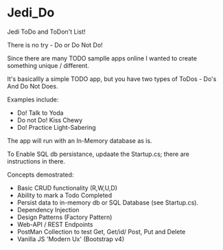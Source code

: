 # Jedi_Do
Jedi ToDo and ToDon't List!

There is no try - Do or Do Not Do!

Since there are many TODO samplle apps online I wanted to create something unique / different. 

It's basicallly a simple TODO app, but you have two types of ToDos - Do's And Do Not Does. 

Examples include:
- Do! Talk to Yoda
- Do not Do! Kiss Chewy
- Do! Practice Light-Sabering

The app will run with an In-Memory database as is. 

To Enable SQL db persistance, updaate the Startup.cs; there are instructions in there.

Concepts demostrated:
- Basic CRUD functionality (R,W,U,D)
- Ability to mark a Todo Completed
- Persist data to in-memory db or SQL Database (see Startup.cs).
- Dependency Injection
- Design Patterns (Factory Pattern)
- Web-API / REST Endpoints
- PostMan Collection to test Get, Get/id/ Post, Put and Delete
- Vanilla JS 'Modern Ux' (Bootstrap v4)

